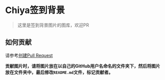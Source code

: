 # Chiya签到背景
> 这里是签到背景图片的图库，欢迎PR

## 如何贡献
请参考[创建Pull Request](https://docs.github.com/zh/pull-requests/collaborating-with-pull-requests/proposing-changes-to-your-work-with-pull-requests/creating-a-pull-request)


__贡献图片时，请将图片放在以自己的GitHub用户名命名的文件夹下，然后将图片放在文件夹中，最后修改`README.md`文件，标记贡献者。__
